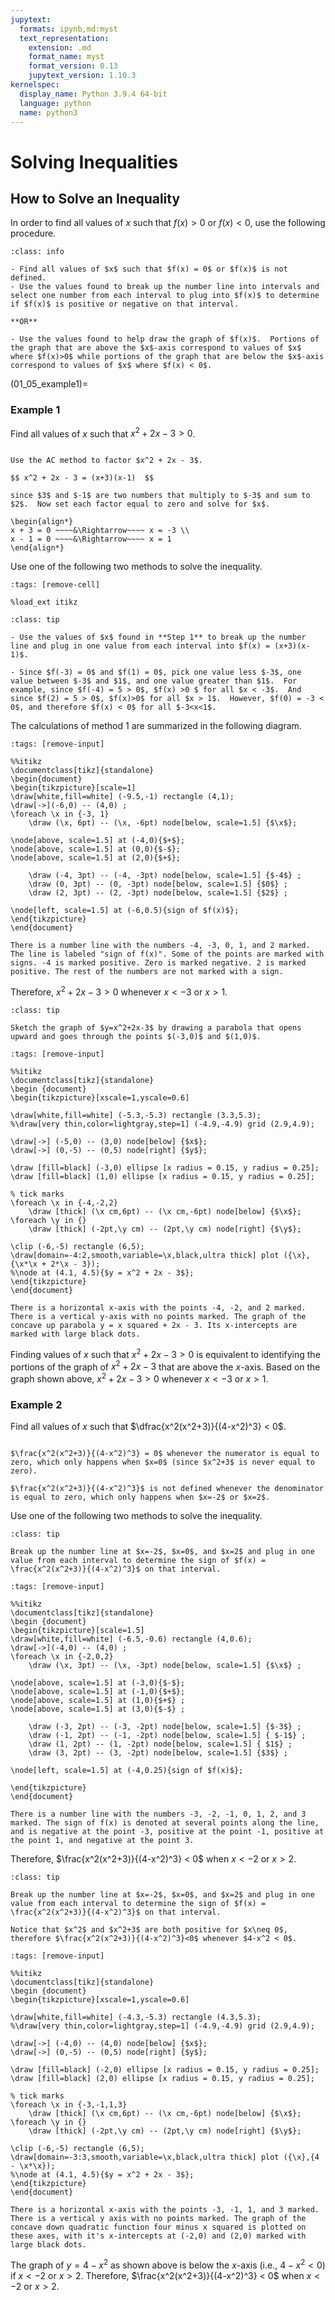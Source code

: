 ```yaml
---
jupytext:
  formats: ipynb,md:myst
  text_representation:
    extension: .md
    format_name: myst
    format_version: 0.13
    jupytext_version: 1.10.3
kernelspec:
  display_name: Python 3.9.4 64-bit
  language: python
  name: python3
---
```

# Solving Inequalities

## How to Solve an Inequality

In order to find all values of $x$ such that $f(x)>0$ or $f(x)<0$, use the following procedure.

```{admonition} Solving an inequality
:class: info

- Find all values of $x$ such that $f(x) = 0$ or $f(x)$ is not defined.
- Use the values found to break up the number line into intervals and select one number from each interval to plug into $f(x)$ to determine if $f(x)$ is positive or negative on that interval.

**OR**

- Use the values found to help draw the graph of $f(x)$.  Portions of the graph that are above the $x$-axis correspond to values of $x$ where $f(x)>0$ while portions of the graph that are below the $x$-axis correspond to values of $x$ where $f(x) < 0$.
```

(01_05_example1)=
### Example 1

Find all values of $x$ such that $x^2 + 2x - 3 > 0$.


```{dropdown} **Step 1:** Find all values of $x$ such that $x^2 + 2x - 3 = 0$.

Use the AC method to factor $x^2 + 2x - 3$.

$$ x^2 + 2x - 3 = (x+3)(x-1)  $$

since $3$ and $-1$ are two numbers that multiply to $-3$ and sum to $2$.  Now set each factor equal to zero and solve for $x$.

\begin{align*}
x + 3 = 0 ~~~~&\Rightarrow~~~~ x = -3 \\
x - 1 = 0 ~~~~&\Rightarrow~~~~ x = 1 
\end{align*}
```

Use one of the following two methods to solve the inequality. 

```{code-cell}
:tags: [remove-cell]

%load_ext itikz
```

```{admonition} Method 1
:class: tip

- Use the values of $x$ found in **Step 1** to break up the number line and plug in one value from each interval into $f(x) = (x+3)(x-1)$. 

- Since $f(-3) = 0$ and $f(1) = 0$, pick one value less $-3$, one value between $-3$ and $1$, and one value greater than $1$.  For example, since $f(-4) = 5 > 0$, $f(x) >0 $ for all $x < -3$.  And since $f(2) = 5 > 0$, $f(x)>0$ for all $x > 1$.  However, $f(0) = -3 < 0$, and therefore $f(x) < 0$ for all $-3<x<1$. 
```

The calculations of method 1 are summarized in the following diagram.

```{code-cell}
:tags: [remove-input]

%%itikz
\documentclass[tikz]{standalone}
\begin{document}
\begin{tikzpicture}[scale=1]
\draw[white,fill=white] (-9.5,-1) rectangle (4,1);
\draw[->](-6,0) -- (4,0) ;
\foreach \x in {-3, 1}
	\draw (\x, 6pt) -- (\x, -6pt) node[below, scale=1.5] {$\x$};
	
\node[above, scale=1.5] at (-4,0){$+$};
\node[above, scale=1.5] at (0,0){$-$};
\node[above, scale=1.5] at (2,0){$+$};

	\draw (-4, 3pt) -- (-4, -3pt) node[below, scale=1.5] {$-4$} ;
	\draw (0, 3pt) -- (0, -3pt) node[below, scale=1.5] {$0$} ;
	\draw (2, 3pt) -- (2, -3pt) node[below, scale=1.5] {$2$} ;

\node[left, scale=1.5] at (-6,0.5){sign of $f(x)$};
\end{tikzpicture} 
\end{document}
```
```{dropdown} **Long Text Description**
There is a number line with the numbers -4, -3, 0, 1, and 2 marked. The line is labeled "sign of f(x)". Some of the points are marked with signs. -4 is marked positive. Zero is marked negative. 2 is marked positive. The rest of the numbers are not marked with a sign.
```
Therefore, $x^2+2x-3 >0$ whenever $x<-3$ or $x>1$.


```{admonition} Method 2
:class: tip

Sketch the graph of $y=x^2+2x-3$ by drawing a parabola that opens upward and goes through the points $(-3,0)$ and $(1,0)$.
```

```{code-cell}
:tags: [remove-input]

%%itikz
\documentclass[tikz]{standalone}
\begin {document}
\begin{tikzpicture}[xscale=1,yscale=0.6]

\draw[white,fill=white] (-5.3,-5.3) rectangle (3.3,5.3);
%\draw[very thin,color=lightgray,step=1] (-4.9,-4.9) grid (2.9,4.9);

\draw[->] (-5,0) -- (3,0) node[below] {$x$};
\draw[->] (0,-5) -- (0,5) node[right] {$y$};
       
\draw [fill=black] (-3,0) ellipse [x radius = 0.15, y radius = 0.25];
\draw [fill=black] (1,0) ellipse [x radius = 0.15, y radius = 0.25];

% tick marks
\foreach \x in {-4,-2,2} 
	\draw [thick] (\x cm,6pt) -- (\x cm,-6pt) node[below] {$\x$};
\foreach \y in {} 
	\draw [thick] (-2pt,\y cm) -- (2pt,\y cm) node[right] {$\y$};
	
\clip (-6,-5) rectangle (6,5);
\draw[domain=-4:2,smooth,variable=\x,black,ultra thick] plot ({\x},{\x*\x + 2*\x - 3}); 
%\node at (4.1, 4.5){$y = x^2 + 2x - 3$};
\end{tikzpicture}
\end{document}
```
```{dropdown} **Long Text Description**
There is a horizontal x-axis with the points -4, -2, and 2 marked. There is a vertical y-axis with no points marked. The graph of the concave up parabola y = x squared + 2x - 3. Its x-intercepts are marked with large black dots.
```

Finding values of $x$ such that $x^2+2x-3 > 0$ is equivalent to identifying the portions of the graph of $x^2+2x-3$ that are above the $x$-axis.  Based on the graph shown above, $x^2+2x-3 >0$ whenever $x<-3$ or $x>1$.





### Example 2
Find all values of $x$ such that $\dfrac{x^2(x^2+3)}{(4-x^2)^3} < 0$.



```{dropdown} **Step 1:** Find all $x$ such that $\frac{x^2(x^2+3)}{(4-x^2)^3} = 0$ or is not defined. 

$\frac{x^2(x^2+3)}{(4-x^2)^3} = 0$ whenever the numerator is equal to zero, which only happens when $x=0$ (since $x^2+3$ is never equal to zero).

$\frac{x^2(x^2+3)}{(4-x^2)^3}$ is not defined whenever the denominator is equal to zero, which only happens when $x=-2$ or $x=2$.
```


Use one of the following two methods to solve the inequality. 

```{admonition} Method 1
:class: tip

Break up the number line at $x=-2$, $x=0$, and $x=2$ and plug in one value from each interval to determine the sign of $f(x) = \frac{x^2(x^2+3)}{(4-x^2)^3}$ on that interval.
```


```{code-cell}
:tags: [remove-input]

%%itikz
\documentclass[tikz]{standalone}
\begin {document}
\begin{tikzpicture}[scale=1.5]
\draw[white,fill=white] (-6.5,-0.6) rectangle (4,0.6);
\draw[->](-4,0) -- (4,0) ;
\foreach \x in {-2,0,2}
	\draw (\x, 3pt) -- (\x, -3pt) node[below, scale=1.5] {$\x$} ;
	
\node[above, scale=1.5] at (-3,0){$-$};
\node[above, scale=1.5] at (-1,0){$+$};
\node[above, scale=1.5] at (1,0){$+$} ;
\node[above, scale=1.5] at (3,0){$-$} ;

	\draw (-3, 2pt) -- (-3, -2pt) node[below, scale=1.5] {$-3$} ;
	\draw (-1, 2pt) -- (-1, -2pt) node[below, scale=1.5] { $-1$} ;
	\draw (1, 2pt) -- (1, -2pt) node[below, scale=1.5] { $1$} ;
	\draw (3, 2pt) -- (3, -2pt) node[below, scale=1.5] {$3$} ;

\node[left, scale=1.5] at (-4,0.25){sign of $f(x)$};

\end{tikzpicture} 
\end{document}
```
```{dropdown} **Long Text Description**
There is a number line with the numbers -3, -2, -1, 0, 1, 2, and 3 marked. The sign of f(x) is denoted at several points along the line, and is negative at the point -3, positive at the point -1, positive at the point 1, and negative at the point 3.
```
Therefore, $\frac{x^2(x^2+3)}{(4-x^2)^3} < 0$ when $x<-2$ or $x>2$.


```{admonition} Method 2
:class: tip

Break up the number line at $x=-2$, $x=0$, and $x=2$ and plug in one value from each interval to determine the sign of $f(x) = \frac{x^2(x^2+3)}{(4-x^2)^3}$ on that interval.

Notice that $x^2$ and $x^2+3$ are both positive for $x\neq 0$, therefore $\frac{x^2(x^2+3)}{(4-x^2)^3}<0$ whenever $4-x^2 < 0$.
```


```{code-cell}
:tags: [remove-input]

%%itikz
\documentclass[tikz]{standalone}
\begin {document}
\begin{tikzpicture}[xscale=1,yscale=0.6]

\draw[white,fill=white] (-4.3,-5.3) rectangle (4.3,5.3);
%\draw[very thin,color=lightgray,step=1] (-4.9,-4.9) grid (2.9,4.9);

\draw[->] (-4,0) -- (4,0) node[below] {$x$};
\draw[->] (0,-5) -- (0,5) node[right] {$y$};
       
\draw [fill=black] (-2,0) ellipse [x radius = 0.15, y radius = 0.25];
\draw [fill=black] (2,0) ellipse [x radius = 0.15, y radius = 0.25];

% tick marks
\foreach \x in {-3,-1,1,3} 
	\draw [thick] (\x cm,6pt) -- (\x cm,-6pt) node[below] {$\x$};
\foreach \y in {} 
	\draw [thick] (-2pt,\y cm) -- (2pt,\y cm) node[right] {$\y$};
	
\clip (-6,-5) rectangle (6,5);
\draw[domain=-3:3,smooth,variable=\x,black,ultra thick] plot ({\x},{4 - \x*\x}); 
%\node at (4.1, 4.5){$y = x^2 + 2x - 3$};
\end{tikzpicture}
\end{document}
```
```{dropdown} **Long Text Description**
There is a horizontal x-axis with the points -3, -1, 1, and 3 marked. There is a vertical y axis with no points marked. The graph of the concave down quadratic function four minus x squared is plotted on these axes, with it's x-intercepts at (-2,0) and (2,0) marked with large black dots.
```
The graph of $y = 4-x^2$ as shown above is below the $x$-axis (i.e., $4-x^2 < 0$) if $x<-2$ or $x>2$.  Therefore, $\frac{x^2(x^2+3)}{(4-x^2)^3} < 0$ when $x<-2$ or $x>2$.
